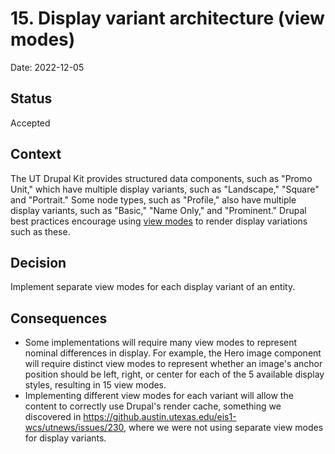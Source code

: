 # 15. Display variant architecture (view modes)

Date: 2022-12-05

## Status

Accepted

## Context

The UT Drupal Kit provides structured data components, such as "Promo Unit," which have multiple display variants, such as "Landscape," "Square" and "Portrait." Some node types, such as "Profile," also have multiple display variants, such as "Basic," "Name Only," and "Prominent." Drupal best practices encourage using [view modes](https://www.drupal.org/node/1577752) to render display variations such as these.

## Decision

Implement separate view modes for each display variant of an entity.

## Consequences

- Some implementations will require many view modes to represent nominal differences in display. For example, the Hero image component will require distinct view modes to represent whether an image's anchor position should be left, right, or center for each of the 5 available display styles, resulting in 15 view modes.
- Implementing different view modes for each variant will allow the content to correctly use Drupal's render cache, something we discovered in https://github.austin.utexas.edu/eis1-wcs/utnews/issues/230, where we were not using separate view modes for display variants.
